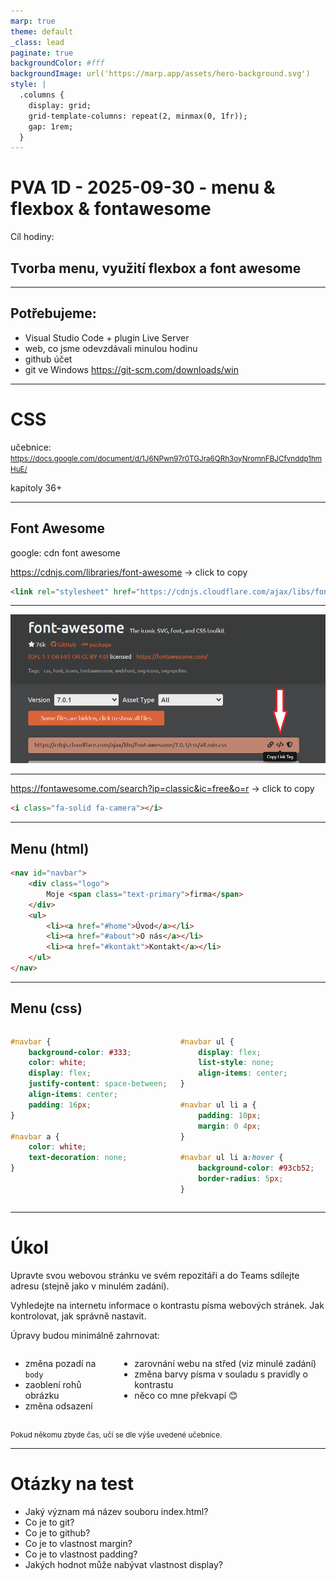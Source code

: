 ```yaml
---
marp: true
theme: default
_class: lead
paginate: true
backgroundColor: #fff
backgroundImage: url('https://marp.app/assets/hero-background.svg')
style: |
  .columns {
    display: grid;
    grid-template-columns: repeat(2, minmax(0, 1fr));
    gap: 1rem;
  }
---
```


# PVA 1D - 2025-09-30 - menu & flexbox & fontawesome

Cíl hodiny:

## Tvorba menu, využití flexbox a font awesome

---
## Potřebujeme:

- Visual Studio Code + plugin Live Server
- web, co jsme odevzdávali minulou hodinu
- github účet
- git ve Windows https://git-scm.com/downloads/win

---

# CSS

učebnice: <small> https://docs.google.com/document/d/1J6NPwn97r0TGJra6QRh3oyNromnFBJCfvnddp1hmHuE/ </small>

kapitoly 36+

---

## Font Awesome

google: cdn font awesome

https://cdnjs.com/libraries/font-awesome -> click to copy

```html
<link rel="stylesheet" href="https://cdnjs.cloudflare.com/ajax/libs/font-awesome/7.0.1/css/all.min.css" ... />
```

---

![height:600px](img/fa.png)

---

https://fontawesome.com/search?ip=classic&ic=free&o=r -> click to copy

```html
<i class="fa-solid fa-camera"></i>
```

---

## Menu (html)

```html
<nav id="navbar">
    <div class="logo">
        Moje <span class="text-primary">firma</span>
    </div>
    <ul>
        <li><a href="#home">Úvod</a></li>
        <li><a href="#about">O nás</a></li>
        <li><a href="#kontakt">Kontakt</a></li>
    </ul>
</nav>
```
---

## Menu (css)

<div class="columns">
<div>


```css
#navbar {
    background-color: #333;
    color: white;
    display: flex;
    justify-content: space-between;
    align-items: center;
    padding: 16px;
}

#navbar a {
    color: white;
    text-decoration: none;
}
```
</div><div>

```css
#navbar ul {
    display: flex;
    list-style: none;
    align-items: center;
}

#navbar ul li a {
    padding: 10px;
    margin: 0 4px;
}

#navbar ul li a:hover {
    background-color: #93cb52;
    border-radius: 5px;
}
```
</div></div>

--- 

# Úkol

Upravte svou webovou stránku ve svém repozitáři a do Teams sdílejte adresu (stejně jako v minulém zadání).

Vyhledejte na internetu informace o kontrastu písma webových stránek. Jak kontrolovat, jak správně nastavit.

Úpravy budou minimálně zahrnovat:
<div class="columns">
<div>

- změna pozadí na `body`
- zaoblení rohů obrázku
- změna odsazení
</div><div>

- zarovnání webu na střed (viz minulé zadání)
- změna barvy písma v souladu s pravidly o kontrastu
- něco co mne překvapí 😊

</div></div>

<small>Pokud někomu zbyde čas, učí se dle výše uvedené učebnice.</small>

---

# Otázky na test

- Jaký význam má název souboru index.html?
- Co je to git?
- Co je to github?
- Co je to vlastnost margin?
- Co je to vlastnost padding?
- Jakých hodnot může nabývat vlastnost display?